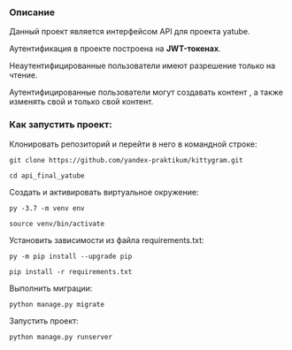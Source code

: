 ### Описание
Данный проект является интерфейсом API для проекта yatube.

Аутентификация в проекте построена на **JWT-токенах**.

Неаутентифицированные пользователи имеют разрешение только на чтение.

Аутентифицированные пользователи могут создавать контент , а также изменять свой и только свой контент.


### Как запустить проект:

Клонировать репозиторий и перейти в него в командной строке:

```
git clone https://github.com/yandex-praktikum/kittygram.git
```

```
cd api_final_yatube
```

Cоздать и активировать виртуальное окружение:

```
py -3.7 -m venv env
```

```
source venv/bin/activate
```

Установить зависимости из файла requirements.txt:

```
py -m pip install --upgrade pip
```

```
pip install -r requirements.txt
```

Выполнить миграции:

```
python manage.py migrate
```

Запустить проект:

```
python manage.py runserver
```
